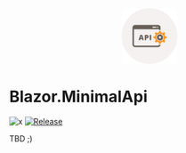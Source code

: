 <div align="center">
<img src ="res/minimal_api.svg" alt="Jens.AspNetCoreBackgroundJobs" width="100" height="100">
</div>

# Blazor.MinimalApi

![x](https://img.shields.io/badge/License-MIT-blue.svg)
[![Release](https://github.com/naice/Blazor.MinimalApi/actions/workflows/versionize.yml/badge.svg?branch=master)](https://github.com/naice/Blazor.MinimalApi/actions/workflows/versionize.yml)

TBD ;)
